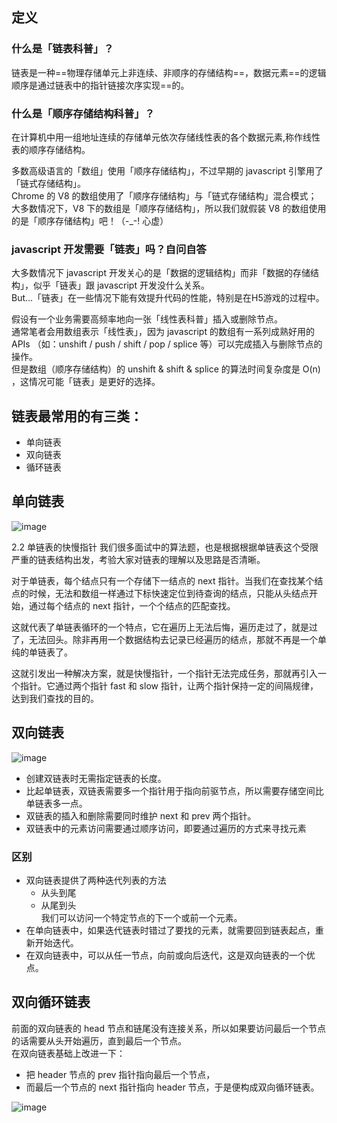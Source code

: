 ## 定义
### 什么是「链表科普」？  
链表是一种==物理存储单元上非连续、非顺序的存储结构==，数据元素==的逻辑顺序是通过链表中的指针链接次序实现==的。

### 什么是「顺序存储结构科普」？  
在计算机中用一组地址连续的存储单元依次存储线性表的各个数据元素,称作线性表的顺序存储结构。

多数高级语言的「数组」使用「顺序存储结构」，不过早期的 javascript 引擎用了「链式存储结构」。  
Chrome 的 V8 的数组使用了「顺序存储结构」与「链式存储结构」混合模式；  
大多数情况下，V8 下的数组是「顺序存储结构」，所以我们就假装 V8 的数组使用的是「顺序存储结构」吧！（-_-! 心虚）

### javascript 开发需要「链表」吗？自问自答  
大多数情况下 javascript 开发关心的是「数据的逻辑结构」而非「数据的存储结构」，似乎「链表」跟 javascript 开发没什么关系。  
But…「链表」在一些情况下能有效提升代码的性能，特别是在H5游戏的过程中。  

假设有一个业务需要高频率地向一张「线性表科普」插入或删除节点。  
通常笔者会用数组表示「线性表」，因为 javascript 的数组有一系列成熟好用的 APIs （如：unshift / push / shift / pop / splice 等）可以完成插入与删除节点的操作。  
但是数组（顺序存储结构）的 unshift & shift & splice 的算法时间复杂度是 O(n) ，这情况可能「链表」是更好的选择。


## 链表最常用的有三类：
- 单向链表
- 双向链表
- 循环链表

## 单向链表
![image](https://user-gold-cdn.xitu.io/2017/9/27/d2936b25a6d4ab86113ac788436c4c54?imageView2/0/w/1280/h/960/format/webp/ignore-error/1)

2.2 单链表的快慢指针
我们很多面试中的算法题，也是根据根据单链表这个受限严重的链表结构出发，考验大家对链表的理解以及思路是否清晰。

对于单链表，每个结点只有一个存储下一结点的 next 指针。当我们在查找某个结点的时候，无法和数组一样通过下标快速定位到待查询的结点，只能从头结点开始，通过每个结点的 next 指针，一个个结点的匹配查找。

这就代表了单链表循环的一个特点，它在遍历上无法后悔，遍历走过了，就是过了，无法回头。除非再用一个数据结构去记录已经遍历的结点，那就不再是一个单纯的单链表了。

这就引发出一种解决方案，就是快慢指针，一个指针无法完成任务，那就再引入一个指针。它通过两个指针 fast 和 slow 指针，让两个指针保持一定的间隔规律，达到我们查找的目的。



## 双向链表
![image](https://user-gold-cdn.xitu.io/2017/9/27/fd47f549c0490f322c5f413443db2d6c?imageView2/0/w/1280/h/960/format/webp/ignore-error/1)

- 创建双链表时无需指定链表的长度。
- 比起单链表，双链表需要多一个指针用于指向前驱节点，所以需要存储空间比单链表多一点。
- 双链表的插入和删除需要同时维护 next 和 prev 两个指针。
- 双链表中的元素访问需要通过顺序访问，即要通过遍历的方式来寻找元素

### 区别
- 双向链表提供了两种迭代列表的方法
    - 从头到尾
    - 从尾到头  
 我们可以访问一个特定节点的下一个或前一个元素。  
 - 在单向链表中，如果迭代链表时错过了要找的元素，就需要回到链表起点，重新开始迭代。  
 - 在双向链表中，可以从任一节点，向前或向后迭代，这是双向链表的一个优点。 

## 双向循环链表
前面的双向链表的 head 节点和链尾没有连接关系，所以如果要访问最后一个节点的话需要从头开始遍历，直到最后一个节点。  
在双向链表基础上改进一下：
- 把 header 节点的 prev 指针指向最后一个节点，
- 而最后一个节点的 next 指针指向 header 节点，于是便构成双向循环链表。

![image](https://user-gold-cdn.xitu.io/2018/7/29/164e3afdb4e34db0?imageView2/0/w/1280/h/960/format/webp/ignore-error/1)
